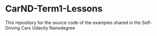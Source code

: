 # CarND-Term1-Lessons
This repository for the source code of the examples shared in the Self-Driving Cars Udacity Nanodegree 
